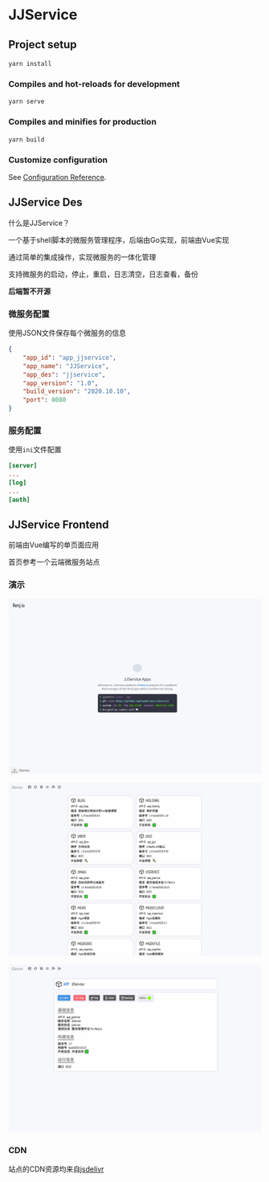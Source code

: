 # JJService

## Project setup
```
yarn install
```

### Compiles and hot-reloads for development
```
yarn serve
```

### Compiles and minifies for production
```
yarn build
```

### Customize configuration
See [Configuration Reference](https://cli.vuejs.org/config/).

## JJService Des

什么是JJService？

一个基于shell脚本的微服务管理程序，后端由Go实现，前端由Vue实现

通过简单的集成操作，实现微服务的一体化管理

支持微服务的启动，停止，重启，日志清空，日志查看，备份

**后端暂不开源**

### 微服务配置

使用JSON文件保存每个微服务的信息

```json
{
    "app_id": "app_jjservice",
    "app_name": "JJService",
    "app_des": "jjservice",
    "app_version": "1.0",
    "build_version": "2020.10.10",
    "port": 8080
}
```

### 服务配置

使用`ini`文件配置

```ini
[server]
...
[log]
...
[auth]
```

## JJService Frontend

前端由Vue编写的单页面应用

首页参考一个云端微服务站点

### 演示

![1](./1.jpg)

![2](./2.jpg)

![3](./3.jpg)

### CDN

站点的CDN资源均来自[jsdelivr](https://www.jsdelivr.com/)

